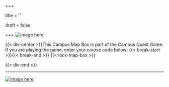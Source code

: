 +++

title = ''

draft = false

+++
![image here](../images/chest-3.png#center)

{{< div-center >}}This Campus Map Box is part of the Campus Quest Game. If you are playing the game, enter your course code below:
{{< break-start >}}{{< break-end >}}
{{< lock-map-box >}}

{{< div-end >}}
___

[![image here](../images/lost-icon.png#center)](../lost)